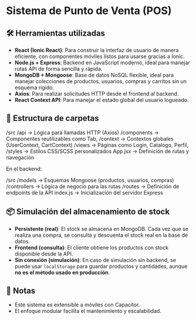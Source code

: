 # Sistema de Punto de Venta (POS)

## 🛠 Herramientas utilizadas

- **React (Ionic React)**: Para construir la interfaz de usuario de manera eficiente, con componentes móviles listos para usarse gracias a Ionic.
- **Node.js + Express**: Backend en JavaScript moderno, ideal para manejar rutas API de forma sencilla y rápida.
- **MongoDB + Mongoose**: Base de datos NoSQL flexible, ideal para manejar colecciones de productos, usuarios, compras y carritos sin un esquema rígido.
- **Axios**: Para realizar solicitudes HTTP desde el frontend al backend.
- **React Context API**: Para manejar el estado global del usuario logueado.

## 📁 Estructura de carpetas

/src
/api → Lógica para llamadas HTTP (Axios)
/components → Componentes reutilizables como Tab,
/context → Contextos globales (UserContext, CartContext)
/views → Páginas como Login, Catalogo, Perfil,
/styles → Estilos CSS/SCSS personalizados
App.jsx → Definición de rutas y navegación


En el backend:

/src
/models → Esquemas Mongoose (productos, usuarios, compras)
/controllers → Lógica de negocio para las rutas
/routes → Definición de endpoints de la API
index.js → Inicialización del servidor Express


## 📦 Simulación del almacenamiento de stock

- **Persistente (real)**: El stock se almacena en MongoDB. Cada vez que se realiza una compra, se consulta y descuenta el stock real en la base de datos.
- **Frontend (consulta)**: El cliente obtiene los productos con stock disponible desde la API.
- **Sin conexión (simulación)**: En caso de simulación sin backend, se puede usar `localStorage` para guardar productos y cantidades, aunque **no es el método usado en producción**.

## 🚀 Notas

- Este sistema es extensible a móviles con Capacitor.
- El enfoque modular facilita el mantenimiento y escalabilidad.
